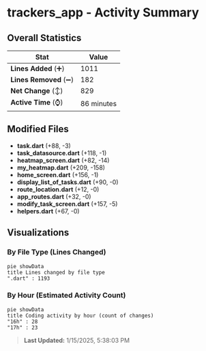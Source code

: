 # trackers_app - Activity Summary 

## Overall Statistics

| Stat                   | Value                                                             |
| ---------------------- | ----------------------------------------------------------------- |
| **Lines Added** (➕)   | 1011                                          |
| **Lines Removed** (➖) | 182                                        |
| **Net Change** (↕)    | 829                |
| **Active Time** (⌚)   | 86 minutes |


## Modified Files
- **task.dart** (+88, -3)
- **task_datasource.dart** (+118, -1)
- **heatmap_screen.dart** (+82, -14)
- **my_heatmap.dart** (+209, -158)
- **home_screen.dart** (+156, -1)
- **display_list_of_tasks.dart** (+90, -0)
- **route_location.dart** (+12, -0)
- **app_routes.dart** (+32, -0)
- **modify_task_screen.dart** (+157, -5)
- **helpers.dart** (+67, -0)

## Visualizations

### By File Type (Lines Changed)

```mermaid
pie showData
title Lines changed by file type
".dart" : 1193
```

### By Hour (Estimated Activity Count)

```mermaid
pie showData
title Coding activity by hour (count of changes)
"16h" : 28
"17h" : 23
```


> **Last Updated:** 1/15/2025, 5:38:03 PM